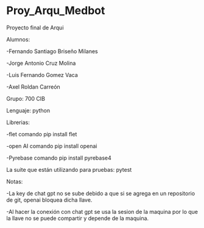 # Proy_Arqu_Medbot
Proyecto final de Arqui

Alumnos:

-Fernando Santiago Briseño Milanes

-Jorge Antonio Cruz Molina

-Luis Fernando Gomez Vaca

-Axel Roldan Carreón

Grupo: 700 CIB


Lenguaje: python

Librerias: 

-flet comando pip install flet

-open AI comando pip install openai 

-Pyrebase comando pip install pyrebase4


La suite que están utilizando para pruebas: pytest


Notas:

-La key de chat gpt no se sube debido a que si se agrega en un repositorio de git, openai bloquea dicha llave.

-Al hacer la conexión con chat gpt se usa la sesion de la maquina por lo que la llave no se puede compartir y depende de la maquina.
